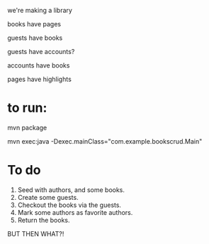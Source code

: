 we're making a library

books have pages

guests have books

guests have accounts?

accounts have books

pages have highlights

# to run:

mvn package

mvn exec:java -Dexec.mainClass="com.example.bookscrud.Main"

# To do

1. Seed with authors, and some books.
2. Create some guests.
3. Checkout the books via the guests.
4. Mark some authors as favorite authors.
5. Return the books.

BUT THEN WHAT?!